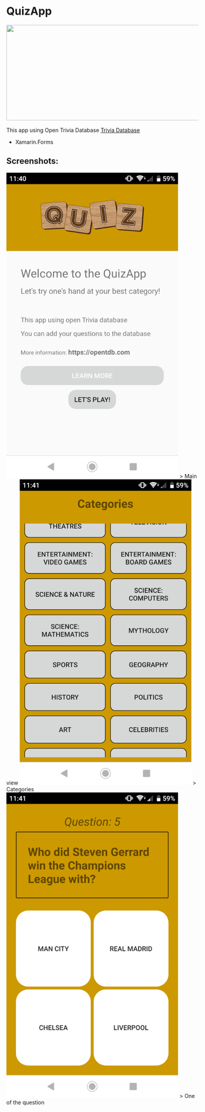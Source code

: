 # QuizApp

<img src="https://opentdb.com/images/logo.png" width="600" height="250" />

This app using Open Trivia Database [Trivia Database](https://opentdb.com)

* Xamarin.Forms

## Screenshots:

<img src="https://github.com/gwalus/QuizApp/blob/master/QuizApp/QuizApp/Screenshots/Screenshot_20210107-114047.png" width="450" height="800" />
> Main view

<img src="https://github.com/gwalus/QuizApp/blob/master/QuizApp/QuizApp/Screenshots/Screenshot_20210107-114102.png" width="450" height="800" />
> Categories

<img src="https://github.com/gwalus/QuizApp/blob/master/QuizApp/QuizApp/Screenshots/Screenshot_20210107-114201.png" width="450" height="800" />
> One of the question


